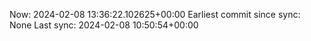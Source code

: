 Now: 2024-02-08 13:36:22.102625+00:00 Earliest commit since sync: None Last sync: 2024-02-08 10:50:54+00:00
